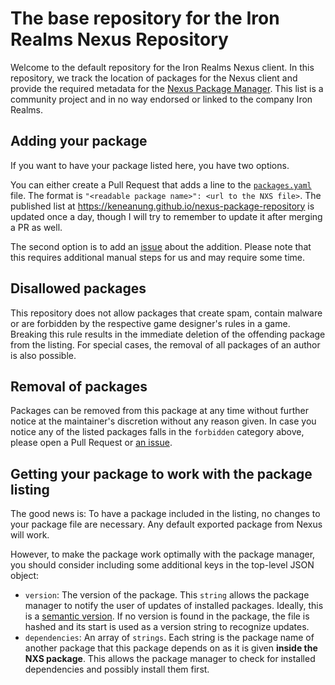 # The base repository for the Iron Realms Nexus Repository

Welcome to the default repository for the Iron Realms Nexus client. In this repository, we track the location of packages for the Nexus client and provide the required metadata for the [Nexus Package Manager](https://keneanung.github.io/nexus-package-manager/). This list is a community project and in no way endorsed or linked to the company Iron Realms.

## Adding your package

If you want to have your package listed here, you have two options.

You can either create a Pull Request that adds a line to the [`packages.yaml`](https://github.com/keneanung/nexus-package-repository/blob/development/packages.yaml) file. The format is `"<readable package name>": <url to the NXS file>`. The published list at <https://keneanung.github.io/nexus-package-repository> is updated once a day, though I will try to remember to update it after merging a PR as well.

The second option is to add an [issue](https://github.com/keneanung/nexus-package-repository/issues/new?template=new_package.yml) about the addition. Please note that this requires additional manual steps for us and may require some time.

## Disallowed packages

This repository does not allow packages that create spam, contain malware or are forbidden by the respective game designer's rules in a game. Breaking this rule results in the immediate deletion of the offending package from the listing. For special cases, the removal of all packages of an author is also possible.

## Removal of packages

Packages can be removed from this package at any time without further notice at the maintainer's discretion without any reason given. In case you notice any of the listed packages falls in the `forbidden` category above, please open a Pull Request or [an issue](https://github.com/keneanung/nexus-package-repository/issues/new?template=package_takedown.yml).

## Getting your package to work with the package listing

The good news is: To have a package included in the listing, no changes to your package file are necessary. Any default exported package from Nexus will work.

However, to make the package work optimally with the package manager, you should consider including some additional keys in the top-level JSON object:

- `version`: The version of the package. This `string` allows the package manager to notify the user of updates of installed packages. Ideally, this is a [semantic version](https://semver.org/). If no version is found in the package, the file is hashed and its start is used as a version string to recognize updates.
- `dependencies`: An array of `strings`. Each string is the package name of another package that this package depends on as it is given **inside the NXS package**. This allows the package manager to check for installed dependencies and possibly install them first.
